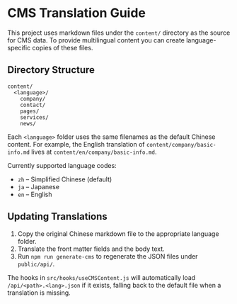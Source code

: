# CMS Translation Guide

This project uses markdown files under the `content/` directory as the source for CMS data.  To provide multilingual content you can create language-specific copies of these files.

## Directory Structure

```
content/
  <language>/
    company/
    contact/
    pages/
    services/
    news/
```

Each `<language>` folder uses the same filenames as the default Chinese content.  For example, the English translation of `content/company/basic-info.md` lives at `content/en/company/basic-info.md`.

Currently supported language codes:

- `zh` – Simplified Chinese (default)
- `ja` – Japanese
- `en` – English

## Updating Translations

1. Copy the original Chinese markdown file to the appropriate language folder.
2. Translate the front matter fields and the body text.
3. Run `npm run generate-cms` to regenerate the JSON files under `public/api/`.

The hooks in `src/hooks/useCMSContent.js` will automatically load `/api/<path>.<lang>.json` if it exists, falling back to the default file when a translation is missing.
